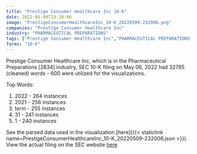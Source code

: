```yaml
---
title: "Prestige Consumer Healthcare Inc 10-K"
date: 2022-05-09T23:20:06
image: "PrestigeConsumerHealthcareInc_10-K_20220509-232006.png"
companies: "Prestige Consumer Healthcare Inc"
industry: "PHARMACEUTICAL PREPARATIONS"
tags: ["Prestige Consumer Healthcare Inc","PHARMACEUTICAL PREPARATIONS","05-06-2022","10-K"]
forms: "10-K"
---
```

Prestige Consumer Healthcare Inc, which is in the Pharmaceutical Preparations [2834] industry, SEC 10-K filing on May 06, 2022 had 32785 (cleaned) words - 600 were utilized for the visualizations.

Top Words:
1. 2022 - 264 instances
2. 2021 - 256 instances
3. term - 255 instances
4. 31 - 241 instances
5. 1 - 240 instances


See the parsed data used in the visualization [here]({{< staticlink name=PrestigeConsumerHealthcareInc_10-K_20220509-232006.json >}}).  
View the actual filing on the SEC website [here](https://www.sec.gov/Archives/edgar/data/1295947/0001295947-22-000015.txt)